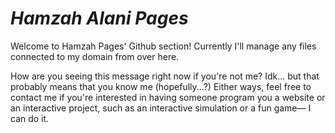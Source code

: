# _Hamzah Alani Pages_

Welcome to Hamzah Pages' Github section!
Currently I'll manage any files connected to my domain from over here.

How are you seeing this message right now if you're not me? Idk... but that probably means that you know me (hopefully...?)
Either ways, feel free to contact me if you're interested in having someone program you a website or an interactive project, such as an interactive simulation or a fun game— 
I can do it.
